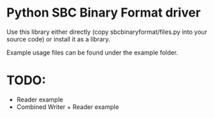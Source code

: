 # Python SBC Binary Format driver

Use this library either directly (copy sbcbinaryformat/files.py into your source code) or install it as a library.

Example usage files can be found under the example folder.

# TODO:
* Reader example
* Combined Writer + Reader example